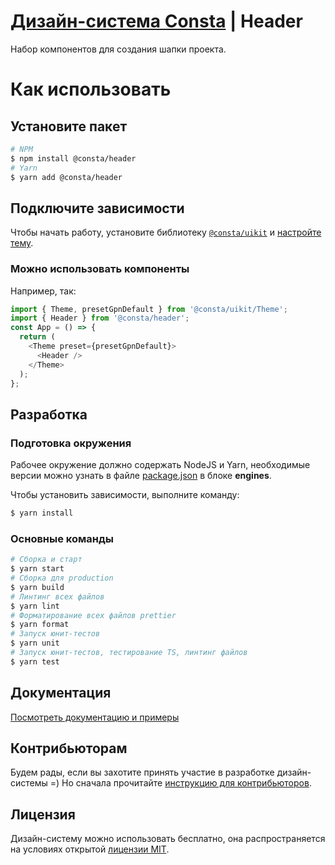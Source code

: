 # [Дизайн-система Consta](http://consta.gazprom-neft.ru/) | Header

Набор компонентов для создания шапки проекта.

# Как использовать

## Установите пакет

```sh
# NPM
$ npm install @consta/header
# Yarn
$ yarn add @consta/header
```

## Подключите зависимости

Чтобы начать работу, установите библиотеку [`@consta/uikit`](https://www.npmjs.com/package/@consta/uikit) и [настройте тему](http://uikit.consta.design/libs/uikit/theme-themeabout).

### Можно использовать компоненты

Например, так:

```js
import { Theme, presetGpnDefault } from '@consta/uikit/Theme';
import { Header } from '@consta/header';
const App = () => {
  return (
    <Theme preset={presetGpnDefault}>
      <Header />
    </Theme>
  );
};
```

## Разработка

### Подготовка окружения

Рабочее окружение должно содержать NodeJS и Yarn, необходимые версии можно узнать в файле [package.json](./package.json) в блоке **engines**.

Чтобы установить зависимости, выполните команду:

```sh
$ yarn install
```

### Основные команды

```sh
# Сборка и старт
$ yarn start
# Сборка для production
$ yarn build
# Линтинг всех файлов
$ yarn lint
# Форматирование всех файлов prettier
$ yarn format
# Запуск юнит-тестов
$ yarn unit
# Запуск юнит-тестов, тестирование TS, линтинг файлов
$ yarn test
```

## Документация

[Посмотреть документацию и примеры](http://header.consta.design/)

## Контрибьюторам

Будем рады, если вы захотите принять участие в разработке дизайн-системы =) Но сначала прочитайте [инструкцию для контрибьюторов](http://uikit.consta.design/libs/uikit/custom-contribute).

## Лицензия

Дизайн-систему можно использовать бесплатно, она распространяется на условиях открытой [лицензии MIT](https://consta.gazprom-neft.ru/static/licence_mit.pdf).

